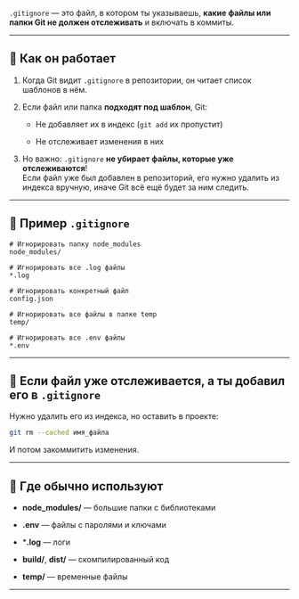 `.gitignore` — это файл, в котором ты указываешь, **какие файлы или папки Git не должен отслеживать** и включать в коммиты.

---

## 🔹 Как он работает

1. Когда Git видит `.gitignore` в репозитории, он читает список шаблонов в нём.
    
2. Если файл или папка **подходят под шаблон**, Git:
    
    - Не добавляет их в индекс (`git add` их пропустит)
        
    - Не отслеживает изменения в них
        
3. Но важно: `.gitignore` **не убирает файлы, которые уже отслеживаются**!  
    Если файл уже был добавлен в репозиторий, его нужно удалить из индекса вручную, иначе Git всё ещё будет за ним следить.
    

---

## 🔹 Пример `.gitignore`

```gitignore
# Игнорировать папку node_modules
node_modules/

# Игнорировать все .log файлы
*.log

# Игнорировать конкретный файл
config.json

# Игнорировать все файлы в папке temp
temp/

# Игнорировать все .env файлы
*.env
```

---

## 🔹 Если файл уже отслеживается, а ты добавил его в `.gitignore`

Нужно удалить его из индекса, но оставить в проекте:

```bash
git rm --cached имя_файла
```

И потом закоммитить изменения.

---

## 🔹 Где обычно используют

- **node_modules/** — большие папки с библиотеками
    
- **.env** — файлы с паролями и ключами
    
- ***.log** — логи
    
- **build/**, **dist/** — скомпилированный код
    
- **temp/** — временные файлы
    

---
